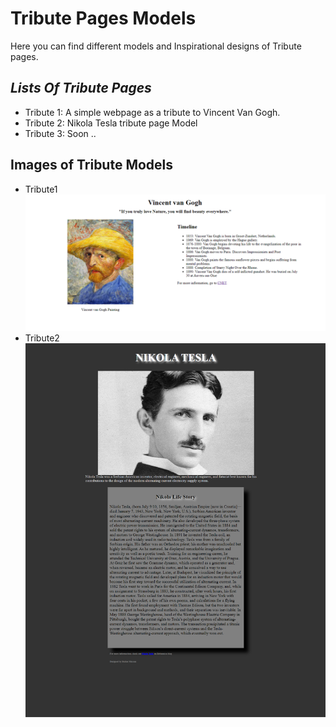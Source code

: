 # Tribute Pages Models
Here you can find different models and Inspirational designs of Tribute pages.
## _Lists Of Tribute Pages_

- Tribute 1: A simple webpage as a tribute to Vincent Van Gogh.
- Tribute 2: Nikola Tesla tribute page Model
- Tribute 3: Soon ..

## Images of Tribute Models

- Tribute1
![N|Solid](https://github.com/Mqueen15/HTML-and-CSS-projects/blob/master/Tribute%20Pages/Tribute1.png?raw=true)
- Tribute2
![N|Solid](https://github.com/Mqueen15/HTML-and-CSS-projects/blob/master/Tribute%20Pages/Tribute2.png?raw=true)
